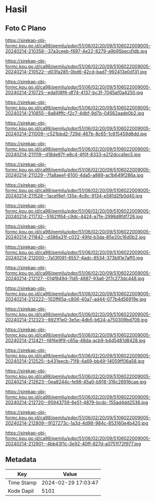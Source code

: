 # Hasil

## Foto C Plano

https://sirekap-obj-formc.kpu.go.id/ca98/pemilu/pdpr/51/06/02/20/09/5106022009005-20240214-210358--37a3ceeb-f697-4e22-8279-a9b95becd1db.jpg

https://sirekap-obj-formc.kpu.go.id/ca98/pemilu/pdpr/51/06/02/20/09/5106022009005-20240214-210522--d03fa285-0bd6-42cd-bad7-992413e0d131.jpg

https://sirekap-obj-formc.kpu.go.id/ca98/pemilu/pdpr/51/06/02/20/09/5106022009005-20240214-210725--eda108f6-df74-4137-bc3f-7045af0a4250.jpg

https://sirekap-obj-formc.kpu.go.id/ca98/pemilu/pdpr/51/06/02/20/09/5106022009005-20240214-210855--8a84fffc-f2c7-4dbf-9d7b-04562aade0b2.jpg

https://sirekap-obj-formc.kpu.go.id/ca98/pemilu/pdpr/51/06/02/20/09/5106022009005-20240214-211009--c521bbd2-729d-467b-8c65-1c615459d8dd.jpg

https://sirekap-obj-formc.kpu.go.id/ca98/pemilu/pdpr/51/06/02/20/09/5106022009005-20240214-211119--d18de97f-e8c4-4f0f-8333-e212dcca1ec5.jpg

https://sirekap-obj-formc.kpu.go.id/ca98/pemilu/pdpr/51/06/02/20/09/5106022009005-20240214-211229--7fa8aeef-6100-4da5-a889-ac1b649f286a.jpg

https://sirekap-obj-formc.kpu.go.id/ca98/pemilu/pdpr/51/06/02/20/09/5106022009005-20240214-211528--1acef8ef-135e-4c8c-9134-e581d2fb0d40.jpg

https://sirekap-obj-formc.kpu.go.id/ca98/pemilu/pdpr/51/06/02/20/09/5106022009005-20240214-211732--51621f64-c9dc-4424-a7fe-2998d8fdf726.jpg

https://sirekap-obj-formc.kpu.go.id/ca98/pemilu/pdpr/51/06/02/20/09/5106022009005-20240214-211842--d386a31f-c022-49fd-b3da-85e20c16d0b2.jpg

https://sirekap-obj-formc.kpu.go.id/ca98/pemilu/pdpr/51/06/02/20/09/5106022009005-20240214-212000--7a13f091-6557-4adc-8534-373b91e7aff0.jpg

https://sirekap-obj-formc.kpu.go.id/ca98/pemilu/pdpr/51/06/02/20/09/5106022009005-20240214-212127--014f849d-11d5-4887-93a6-2f7c273dc448.jpg

https://sirekap-obj-formc.kpu.go.id/ca98/pemilu/pdpr/51/06/02/20/09/5106022009005-20240214-212222--102ff65a-c806-40a7-ad44-077b4d56919e.jpg

https://sirekap-obj-formc.kpu.go.id/ca98/pemilu/pdpr/51/06/02/20/09/5106022009005-20240214-212323--8921f1e0-3e5e-4db5-b624-a750309bd709.jpg

https://sirekap-obj-formc.kpu.go.id/ca98/pemilu/pdpr/51/06/02/20/09/5106022009005-20240214-212421--f4f6e9f9-c65a-48da-acb9-b4d5481d8428.jpg

https://sirekap-obj-formc.kpu.go.id/ca98/pemilu/pdpr/51/06/02/20/09/5106022009005-20240214-212525--b431eecb-71f8-4a69-bb49-14059ff06a58.jpg

https://sirekap-obj-formc.kpu.go.id/ca98/pemilu/pdpr/51/06/02/20/09/5106022009005-20240214-212623--0ea8244c-fe98-45a0-b918-316c26916cae.jpg

https://sirekap-obj-formc.kpu.go.id/ca98/pemilu/pdpr/51/06/02/20/09/5106022009005-20240214-212720--95943759-6e51-4879-bcdc-155ad4dd2536.jpg

https://sirekap-obj-formc.kpu.go.id/ca98/pemilu/pdpr/51/06/02/20/09/5106022009005-20240214-212809--9127273c-1a3d-4d98-984c-853160e4b420.jpg

https://sirekap-obj-formc.kpu.go.id/ca98/pemilu/pdpr/51/06/02/20/09/5106022009005-20240214-212901--4bb43f1c-3e92-40ff-827d-a0751f72f977.jpg


## Metadata

| Key        | Value               |
| ---------- | ------------------- |
| Time Stamp | 2024-02-29 17:03:47 |
| Kode Dapil | 5101                |



